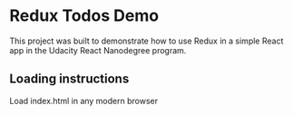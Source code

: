 # Redux Todos Demo

This project was built to demonstrate how to use Redux in a simple React app in the Udacity React Nanodegree program.

## Loading instructions

Load index.html in any modern browser
